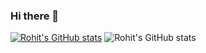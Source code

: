 ### Hi there 👋

[![Rohit's GitHub stats](https://github-readme-stats.vercel.app/api?username=falconcode16)](https://github.com/falconcode16/github-readme-stats)
![Rohit's GitHub stats](https://github-readme-stats.vercel.app/api?username=falconcode16&count_private=true)



<!--
**falconcode16/falconcode16** is a ✨ _special_ ✨ repository because its `README.md` (this file) appears on your GitHub profile.

Here are some ideas to get you started:

- 🔭 I’m currently working on ...
- 🌱 I’m currently learning ...
- 👯 I’m looking to collaborate on ...
- 🤔 I’m looking for help with ...
- 💬 Ask me about ...
- 📫 How to reach me: ...
- 😄 Pronouns: ...
- ⚡ Fun fact: ...
-->

